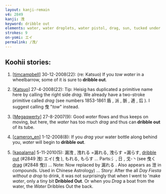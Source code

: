 ```yaml
---
layout: kanji-remain
v4: 2849
kanji: 洩
keyword: dribble out
elements: water, water droplets, water pistol, drag, sun, tucked under the arm, under one's arm, rice field
strokes: 9
on-yomi: エイ
permalink: /洩/
---
```


## Koohii stories: 

1) [<a href="http://kanji.koohii.com/profile/timcampbell">timcampbell</a>] 30-12-2008(22): (re: Katsuo) If you <em>tow water</em> in a wheelbarrow, some of it is sure to<strong> dribble out</strong>.

2) [<a href="http://kanji.koohii.com/profile/Katsuo">Katsuo</a>] 27-4-2008(22): Tip: Heisig has duplicated a primitive name here by calling the right side <em>drag</em>. We already have a two-stroke primitive called <em>drag</em> (see numbers 1853-1861 盾 , 派 , 脈 , 逓 , 后 ). I suggest calling 曳 &quot;<em>tow</em>&quot; instead.

3) [<a href="http://kanji.koohii.com/profile/Megaqwerty">Megaqwerty</a>] 27-8-2007(9): Good <em>water</em> flows and thus keeps on moving, but here, the <em>water</em> has too much <em>drag</em> and thus can<strong> dribble out</strong> of its tube.

4) [<a href="http://kanji.koohii.com/profile/cameron_en">cameron_en</a>] 1-12-2008(8): If you <em>drag</em> your water bottle along behind you, <em>water</em> will begin to<strong> dribble out</strong>.

5) [<a href="http://kanji.koohii.com/profile/kapalama">kapalama</a>] 5-11-2010(5): 漏洩 , 洩れる =漏れる, 洩らす =漏らす, <a href="../v4/2849.html">dribble out</a> (#2849 洩) エイ( 曳 ), もれる, もらす ... Parts:氵, 日 , 戈-丶(see 曳く <a href="../v4/2848.html">drag</a> (#2848 曳)) ... Note: Now replaced by 漏れる . Also appears as 泄 in compounds. Used in Chinese Astrology) ... Story: After the all <em>Day Fiesta without a drop</em> to drink, it was not surprisingly that when I went to &#039;make <em>water</em>, only a tiny bit <strong>Dribbled Out</strong>. Or when you <em>Drag</em> a boat from the water, the <em>Water</em> Dribbles Out the back.

